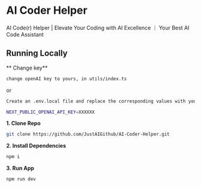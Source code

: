 # AI Coder Helper

AI Code(r) Helper | Elevate Your Coding with AI Excellence ｜ Your Best AI Code Assistant

## Running Locally

** Change key**

```bash
change openAI key to yours, in utils/index.ts
```
or
```bash
Create an .env.local file and replace the corresponding values with your key:

NEXT_PUBLIC_OPENAI_API_KEY=XXXXXX

```

**1. Clone Repo**

```bash
git clone https://github.com/JustAIGithub/AI-Coder-Helper.git
```

**2. Install Dependencies**

```bash
npm i
```

**3. Run App**

```bash
npm run dev
```

